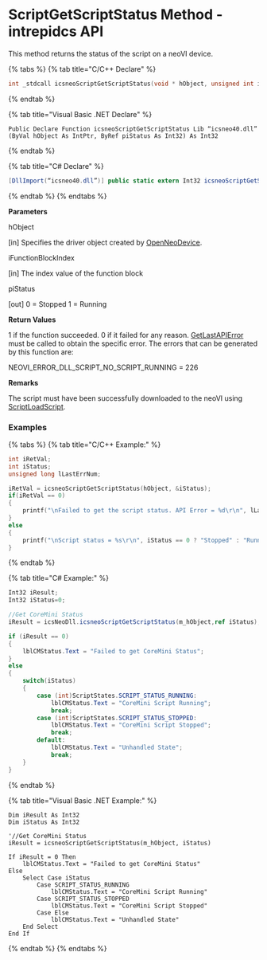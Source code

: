 # ScriptGetScriptStatus Method - intrepidcs API

This method returns the status of the script on a neoVI device.

{% tabs %}
{% tab title="C/C++ Declare" %}
```cpp
int _stdcall icsneoScriptGetScriptStatus(void * hObject, unsigned int iFunctionBlockIndex, int *piStatus);
```
{% endtab %}

{% tab title="Visual Basic .NET Declare" %}
```vbnet
Public Declare Function icsneoScriptGetScriptStatus Lib “icsneo40.dll” (ByVal hObject As IntPtr, ByRef piStatus As Int32) As Int32
```
{% endtab %}

{% tab title="C# Declare" %}
```csharp
[DllImport(“icsneo40.dll”)] public static extern Int32 icsneoScriptGetScriptStatus(IntPtr hObject, ref Int32 piStatus);
```
{% endtab %}
{% endtabs %}

**Parameters**

hObject

\[in] Specifies the driver object created by [OpenNeoDevice](../../basic-functions-overview-intrepidcs-api/openneodevice-method-intrepidcs-api.md).

iFunctionBlockIndex

\[in] The index value of the function block

piStatus

\[out] 0 = Stopped 1 = Running

**Return Values**

1 if the function succeeded. 0 if it failed for any reason. [GetLastAPIError](../../error-functions-overview-intrepidcs-api/getlastapierror-method-intrepidcs-api.md) must be called to obtain the specific error. The errors that can be generated by this function are:

NEOVI\_ERROR\_DLL\_SCRIPT\_NO\_SCRIPT\_RUNNING = 226

**Remarks**

The script must have been successfully downloaded to the neoVI using [ScriptLoadScript](scriptload-method-intrepidcs-api.md).

### Examples

{% tabs %}
{% tab title="C/C++ Example:" %}
```cpp
int iRetVal;
int iStatus;
unsigned long lLastErrNum;

iRetVal = icsneoScriptGetScriptStatus(hObject, &iStatus);
if(iRetVal == 0)
{
    printf("\nFailed to get the script status. API Error = %d\r\n", lLastErrNum);
}
else
{
    printf("\nScript status = %s\r\n", iStatus == 0 ? "Stopped" : "Running");
}
```
{% endtab %}

{% tab title="C# Example:" %}
```csharp
Int32 iResult;
Int32 iStatus=0;

//Get CoreMini Status
iResult = icsNeoDll.icsneoScriptGetScriptStatus(m_hObject,ref iStatus);

if (iResult == 0)
{
    lblCMStatus.Text = "Failed to get CoreMini Status";
}
else
{
    switch(iStatus)
    {
        case (int)ScriptStates.SCRIPT_STATUS_RUNNING:
            lblCMStatus.Text = "CoreMini Script Running";
            break;
        case (int)ScriptStates.SCRIPT_STATUS_STOPPED:
            lblCMStatus.Text = "CoreMini Script Stopped";
            break;
        default:
            lblCMStatus.Text = "Unhandled State";
            break;
    }
}
```
{% endtab %}

{% tab title="Visual Basic .NET Example:" %}
```vbnet
Dim iResult As Int32
Dim iStatus As Int32

'//Get CoreMini Status
iResult = icsneoScriptGetScriptStatus(m_hObject, iStatus)

If iResult = 0 Then
    lblCMStatus.Text = "Failed to get CoreMini Status"
Else
    Select Case iStatus
        Case SCRIPT_STATUS_RUNNING
            lblCMStatus.Text = "CoreMini Script Running"
        Case SCRIPT_STATUS_STOPPED
            lblCMStatus.Text = "CoreMini Script Stopped"
        Case Else
            lblCMStatus.Text = "Unhandled State"
    End Select
End If
```
{% endtab %}
{% endtabs %}

